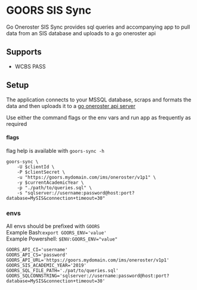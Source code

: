 # GOORS SIS Sync

Go Oneroster SIS Sync provides sql queries and accompanying app to
pull data from an SIS database and uploads to a go oneroster api

## Supports

* WCBS PASS

## Setup

The application connects to your MSSQL database, scraps and formats
the data and then uploads it to a 
[go oneroster api server](https://github.com/fffnite/go-oneroster)

Use either the command flags or the env vars and run app as
frequently as required

#### flags

flag help is available with `goors-sync -h`

```
goors-sync \
    -U $clientId \
    -P $clientSecret \
    -u "https://goors.mydomain.com/ims/oneroster/v1p1" \
    -y $currentAcademicYear \
    -p "./path/to/queries.sql" \
    -s "sqlserver://username:password@host:port?database=MySIS&connection+timeout=30"
```

### envs

All envs should be prefixed with `GOORS`  
Example Bash:`export GOORS_ENV='value'`  
Example Powershell: `$ENV:GOORS_ENV="value"`  

``` 
GOORS_API_CI='username'
GOORS_API_CS='password'
GOORS_API_URL='https://goors.mydomain.com/ims/oneroster/v1p1'
GOORS_SIS_ACADEMIC_YEAR='2019'
GOORS_SQL_FILE_PATH='./pat/to/queries.sql'
GOORS_SQLCONNSTRING='sqlserver://username:password@host:port?database=MySIS&connection+timeout=30'
```

